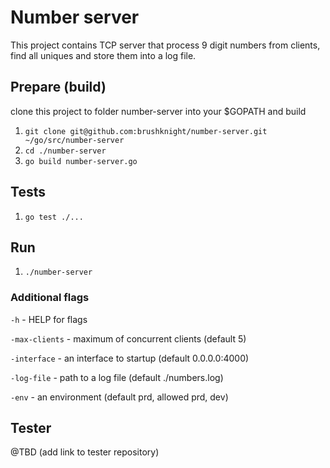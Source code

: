 # Number server

This project contains TCP server that process 9 digit numbers from clients, find all uniques and store them into a log file.

## Prepare (build)
clone this project to folder number-server into your $GOPATH and build
1. `git clone git@github.com:brushknight/number-server.git ~/go/src/number-server`
2. `cd ./number-server`
3. `go build number-server.go`

## Tests
1. `go test ./...`

## Run
1. `./number-server` 

### Additional flags
`-h` - HELP for flags

`-max-clients` - maximum of concurrent clients (default 5)

`-interface` - an interface to startup (default 0.0.0.0:4000)

`-log-file` - path to a log file (default ./numbers.log)

`-env` - an environment (default prd, allowed prd, dev)

## Tester
@TBD (add link to tester repository)